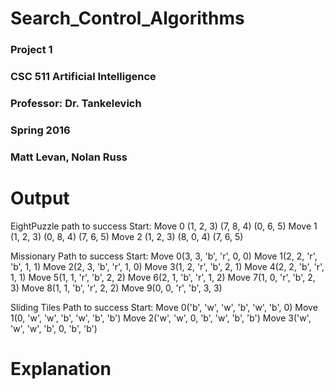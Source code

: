 # Search_Control_Algorithms
### Project 1
### CSC 511 Artificial Intelligence
### Professor: Dr. Tankelevich
### Spring 2016
### Matt Levan, Nolan Russ

# Output
EightPuzzle path to success
Start:
Move 0
(1, 2, 3)
(7, 8, 4)
(0, 6, 5)
Move 1
(1, 2, 3)
(0, 8, 4)
(7, 6, 5)
Move 2
(1, 2, 3)
(8, 0, 4)
(7, 6, 5)

Missionary Path to success
Start:
Move 0(3, 3, 'b', 'r', 0, 0)
Move 1(2, 2, 'r', 'b', 1, 1)
Move 2(2, 3, 'b', 'r', 1, 0)
Move 3(1, 2, 'r', 'b', 2, 1)
Move 4(2, 2, 'b', 'r', 1, 1)
Move 5(1, 1, 'r', 'b', 2, 2)
Move 6(2, 1, 'b', 'r', 1, 2)
Move 7(1, 0, 'r', 'b', 2, 3)
Move 8(1, 1, 'b', 'r', 2, 2)
Move 9(0, 0, 'r', 'b', 3, 3)

Sliding Tiles Path to success
Start:
Move 0('b', 'w', 'w', 'b', 'w', 'b', 0)
Move 1(0, 'w', 'w', 'b', 'w', 'b', 'b')
Move 2('w', 'w', 0, 'b', 'w', 'b', 'b')
Move 3('w', 'w', 'w', 'b', 0, 'b', 'b')

# Explanation

